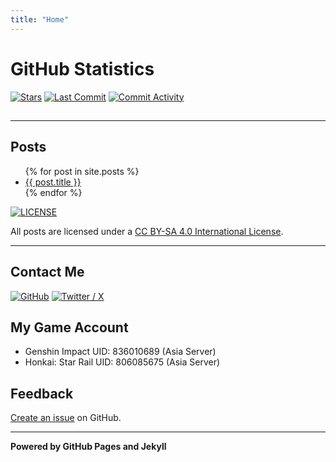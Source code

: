 ```yaml
---
title: "Home"
---
```



# GitHub Statistics

[![Stars](https://img.shields.io/github/stars/livcm/livcm.github.io.svg?style=for-the-badge&color=yellow)](https://github.com/livcm/livcm.github.io/stargazers) [![Last Commit](https://img.shields.io/github/last-commit/livcm/livcm.github.io.svg?style=for-the-badge)](https://github.com/livcm/livcm.github.io/commits/main) [![Commit Activity](https://img.shields.io/github/commit-activity/w/livcm/livcm.github.io.svg?style=for-the-badge)](https://github.com/livcm/livcm.github.io/commits/main)

<script src="./assets/scripts/time.js" type="text/javascript"></script>
<h2><div id="currentTime"></div></h2>

------

## Posts

<ul>
  {% for post in site.posts %}
    <li>
       <a href="{{ post.url }}" title="{{ post.title }}">{{ post.title }}</a>
    </li>
  {% endfor %}
</ul>

[![LICENSE](https://i.creativecommons.org/l/by-sa/4.0/88x31.png)](http://creativecommons.org/licenses/by-sa/4.0/)

All posts are licensed under a [CC BY-SA 4.0 International License](http://creativecommons.org/licenses/by-sa/4.0/).

------

## Contact Me

[![GitHub](https://img.shields.io/badge/GitHub-livcm-brightgreen.svg?style=social&logo=github)](https://github.com/livcm/) [![Twitter / X](https://img.shields.io/badge/Twitter%20/%20X-@livcm23333-blue.svg?style=social&logo=twitter)](https://twitter.com/livcm23333)

## My Game Account

- Genshin Impact UID: 836010689 (Asia Server)
- Honkai: Star Rail UID: 806085675 (Asia Server)

## Feedback

[Create an issue](https://github.com/livcm/livcm.github.io/issues) on GitHub.

------

**Powered by GitHub Pages and Jekyll**